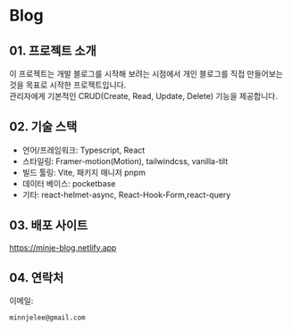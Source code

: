 # Blog

## 01. 프로젝트 소개

이 프로젝트는 개발 블로그를 시작해 보려는 시점에서 개인 블로그를 직접 만들어보는 것을 목표로 시작한 프로젝트입니다. <br> 관리자에게 기본적인 CRUD(Create, Read, Update, Delete) 기능을 제공합니다.

## 02. 기술 스택

-   언어/프레임워크: Typescript, React
-   스타일링: Framer-motion(Motion), tailwindcss, vanilla-tilt
-   빌드 툴링: Vite, 패키지 매니저 pnpm
-   데이터 베이스: pocketbase
-   기타: react-helmet-async, React-Hook-Form,react-query

## 03. 배포 사이트

https://minje-blog.netlify.app

## 04. 연락처

이메일:

```
minnjelee@gmail.com
```
